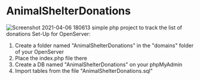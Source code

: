 # AnimalShelterDonations
![Screenshot 2021-04-06 180613](https://user-images.githubusercontent.com/37394070/113737570-d25f7000-9706-11eb-9908-1c162d71170d.jpg)
 simple php project to track the list of donations
Set-Up for OpenServer:
1. Create a folder named "AnimalShelterDonations" in the "domains" folder of your OpenServer
2. Place the index.php file there
3. Create a DB named "AnimalShelterDonations" on your phpMyAdmin
4. Import tables from the file "AnimalShelterDonations.sql" 
